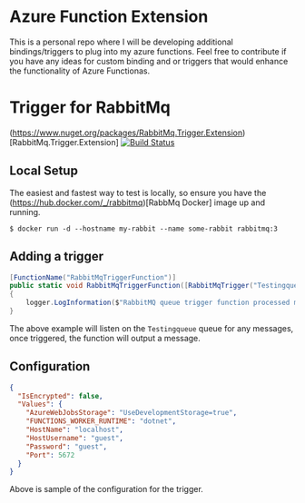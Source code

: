 # Azure Function Extension

This is a personal repo where I will be developing additional bindings/triggers to plug into my azure functions. Feel free to contribute if you have any ideas for custom binding and or triggers that would enhance the functionality of Azure Functionas.


# Trigger for RabbitMq
(https://www.nuget.org/packages/RabbitMq.Trigger.Extension)[RabbitMq.Trigger.Extension]     [![Build Status](https://geradedev.visualstudio.com/Azure%20Function%20Extensions/_apis/build/status/RabbitMq.Trigger.Extension%20Pipeline?branchName=master)](https://geradedev.visualstudio.com/Azure%20Function%20Extensions/_build/latest?definitionId=39&branchName=master)

## Local Setup
The easiest and fastest way to test is locally, so ensure you have the (https://hub.docker.com/_/rabbitmq)[RabbMq Docker] image up and running.
```
$ docker run -d --hostname my-rabbit --name some-rabbit rabbitmq:3
```

## Adding a trigger
```C#
[FunctionName("RabbitMqTriggerFunction")]
public static void RabbitMqTriggerFunction([RabbitMqTrigger("Testingqueue")] BasicDeliverEventArgs args, ILogger logger)
{
    logger.LogInformation($"RabbitMQ queue trigger function processed message: {Encoding.UTF8.GetString(args.Body.ToArray())}");
}
```

The above example will listen on the `Testingqueue` queue for any messages, once triggered, the function will output a message.

## Configuration
```Json
{
  "IsEncrypted": false,
  "Values": {
    "AzureWebJobsStorage": "UseDevelopmentStorage=true",
    "FUNCTIONS_WORKER_RUNTIME": "dotnet",
    "HostName": "localhost",
    "HostUsername": "guest",
    "Password": "guest",
    "Port": 5672
  }
}
```

Above is sample of the configuration for the trigger.
